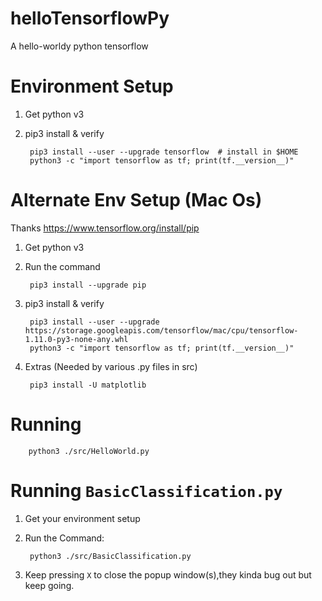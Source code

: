 # helloTensorflowPy
A hello-worldy python tensorflow

# Environment Setup
1. Get python v3
1. pip3 install & verify

        pip3 install --user --upgrade tensorflow  # install in $HOME
        python3 -c "import tensorflow as tf; print(tf.__version__)"

# Alternate Env Setup (Mac Os)
Thanks https://www.tensorflow.org/install/pip 

1. Get python v3
1. Run the command

        pip3 install --upgrade pip

1. pip3 install & verify

        pip3 install --user --upgrade https://storage.googleapis.com/tensorflow/mac/cpu/tensorflow-1.11.0-py3-none-any.whl
        python3 -c "import tensorflow as tf; print(tf.__version__)"

1. Extras (Needed by various .py files in src)

        pip3 install -U matplotlib

# Running

        python3 ./src/HelloWorld.py 

# Running `BasicClassification.py`

1. Get your environment setup
1. Run the Command:

        python3 ./src/BasicClassification.py

1. Keep pressing `X` to close the popup window(s),they kinda bug out but keep going.